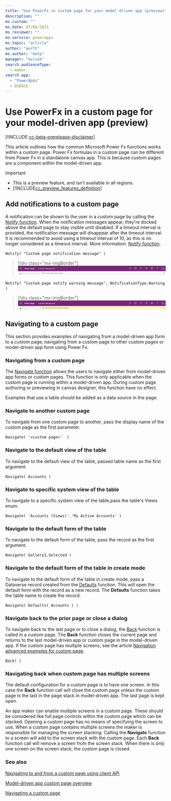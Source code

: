 ```yaml
---
title: "Use PowerFx in custom page for your model-driven app (preview)" 
description: ""
ms.custom: ""
ms.date: 07/06/2021
ms.reviewer: ""
ms.service: powerapps
ms.topic: "article"
author: "aorth"
ms.author: "matp"
manager: "kvivek"
search.audienceType: 
  - maker
search.app: 
  - "PowerApps"
  - D365CE
---
```

# Use PowerFx in a custom page for your model-driven app (preview)

[!INCLUDE [cc-beta-prerelease-disclaimer](../../includes/cc-beta-prerelease-disclaimer.md)]

This article outlines how the common Microsoft Power Fx functions works within a custom page. Power Fx formulas in a custom page can be different from Power Fx in a standalone canvas app. This is because custom pages are a component within the model-driven app.

  > [!IMPORTANT]
  > - This is a preview feature, and isn't available in all regions.
  > - [!INCLUDE[cc_preview_features_definition](../../includes/cc-preview-features-definition.md)]

## Add notifications to a custom page

A notification can be shown to the user in a custom page by calling the [Notify function](../canvas-apps/functions/function-showerror.md).  When the notification messages appear, they're docked above the default page to stay visible until disabled. If a timeout interval is provided, the notification message will disappear after the timeout interval. It is recommended to avoid using a timeout interval of 10, as this is no longer considered as a timeout interval. More information: [Notify function](../canvas-apps/functions/function-showerror.md).

```powerappsfl
Notify( "Custom page notification message" )
```

> [!div class="mx-imgBorder"]
> ![Custom page notify information message bar](media/page-powerfx-in-model-app/custom-page-notify-information.png "Custom page notify information message bar")

```powerappsfl
Notify( "Custom page notify warning message", NotificationType.Warning )
```

> [!div class="mx-imgBorder"]
> ![Custom page notify warning message bar](media/page-powerfx-in-model-app/custom-page-notify-warning.png "Custom page notify warning message bar")

## Navigating to a custom page

This section provides examples of navigating from a model-driven app form to a custom page, navigating from a custom page to other custom pages or model-driven app form using Power Fx.

### Navigating from a custom page

The [Navigate function](../canvas-apps/functions/function-navigate.md) allows the users to navigate either from model-driven app forms or custom pages.  This function is only applicable when the custom page is running within a model-driven app.  During custom page authoring or previewing in canvas designer, this function have no effect.

Examples that use a table should be added as a data source in the page.

### Navigate to another custom page

To navigate from one custom page to another, pass the display name of the custom page as the first parameter.

```powerappsfl
Navigate( '<custom page>'  )
```

### Navigate to the default view of the table

To navigate to the default view of the table, passed table name as the first argument.

```powerappsfl
Navigate( Accounts )
```

### Navigate to specific system view of the table

To navigate to a specific system view of the table,pass the table's Views enum.

```powerappsfl
Navigate( 'Accounts (Views)'.'My Active Accounts' )
```

### Navigate to the default form of the table

To navigate to the default form of the table, pass the record as the first argument.

```powerappsfl
Navigate( Gallery1.Selected )
```

### Navigate to the default form of the table in create mode

To navigate to the default form of the table in create mode, pass a Dataverse record created from the [Defaults](../canvas-apps/functions/function-defaults.md) function. This will open the default form with the record as a new record. The **Defaults** function takes the table name to create the record.

```powerappsfl
Navigate( Defaults( Accounts ) )
```

### Navigate back to the prior page or close a dialog

To navigate back to the last page or to close a dialog, the [Back](../canvas-apps/functions/function-navigate.md) function is called in a custom page. The **Back** function closes the current page and returns to the last model-driven app or custom page in the model-driven app. If the custom page has multiple screens, see the article [Navigation advanced examples for custom page](#navigating-back-when-custom-page-has-multiple-screens).

```powerappsfl
Back( )
```

### Navigating back when custom page has multiple screens

The default configuration for a custom page is to have one screen. In this case the **Back** function call will close the custom page unless the custom page is the last in the page stack in model-driven app. The last page is kept open.

An app maker can enable multiple screens in a custom page. These should be considered like full page controls within the custom page which can be stacked. Opening a custom page has no means of specifying the screen to use.  When a custom page contains multiple screens the maker is responsible for managing the screen stacking.  Calling the **Navigate** function to a screen will add to the screen stack with the custom page.  Each **Back** function call will remove a screen from the screen stack.  When there is only one screen on the screen stack, the custom page is closed.

### See also

[Navigating to and from a custom page using client API](../../developer/model-driven-apps/clientapi/navigate-to-custom-page-examples.md)

[Model-driven app custom page overview](model-app-page-overview.md)

[Navigating a custom page](page-powerfx-in-model-app.md#navigating-a-custom-page)